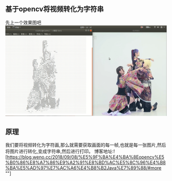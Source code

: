## 基于opencv将视频转化为字符串
先上一个效果图吧
![](01.jpg "")
## 原理

我们要将视频转化为字符画,那么就需要获取画面的每一帧,也就是每一张图片,然后将图片进行转化,变成字符串,然后进行打印。
博客地址:![https://blog.weno.cc/2018/09/08/%E5%9F%BA%E4%BA%8Eopencv%E5%B0%86%E8%A7%86%E9%A2%91%E8%BD%AC%E5%8C%96%E4%B8%BA%E5%AD%97%E7%AC%A6%E4%B8%B2Java%E7%89%88/#more ""]
